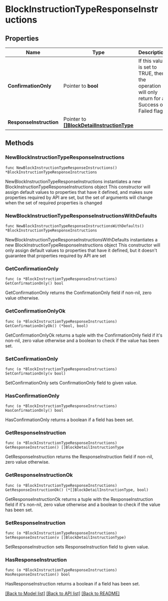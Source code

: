 # BlockInstructionTypeResponseInstructions

## Properties

Name | Type | Description | Notes
------------ | ------------- | ------------- | -------------
**ConfirmationOnly** | Pointer to **bool** | If this value is set to TRUE, then the operation will only return for a Success or Failed flag. | [optional] 
**ResponseInstruction** | Pointer to [**[]BlockDetailInstructionType**](BlockDetailInstructionType.md) |  | [optional] 

## Methods

### NewBlockInstructionTypeResponseInstructions

`func NewBlockInstructionTypeResponseInstructions() *BlockInstructionTypeResponseInstructions`

NewBlockInstructionTypeResponseInstructions instantiates a new BlockInstructionTypeResponseInstructions object
This constructor will assign default values to properties that have it defined,
and makes sure properties required by API are set, but the set of arguments
will change when the set of required properties is changed

### NewBlockInstructionTypeResponseInstructionsWithDefaults

`func NewBlockInstructionTypeResponseInstructionsWithDefaults() *BlockInstructionTypeResponseInstructions`

NewBlockInstructionTypeResponseInstructionsWithDefaults instantiates a new BlockInstructionTypeResponseInstructions object
This constructor will only assign default values to properties that have it defined,
but it doesn't guarantee that properties required by API are set

### GetConfirmationOnly

`func (o *BlockInstructionTypeResponseInstructions) GetConfirmationOnly() bool`

GetConfirmationOnly returns the ConfirmationOnly field if non-nil, zero value otherwise.

### GetConfirmationOnlyOk

`func (o *BlockInstructionTypeResponseInstructions) GetConfirmationOnlyOk() (*bool, bool)`

GetConfirmationOnlyOk returns a tuple with the ConfirmationOnly field if it's non-nil, zero value otherwise
and a boolean to check if the value has been set.

### SetConfirmationOnly

`func (o *BlockInstructionTypeResponseInstructions) SetConfirmationOnly(v bool)`

SetConfirmationOnly sets ConfirmationOnly field to given value.

### HasConfirmationOnly

`func (o *BlockInstructionTypeResponseInstructions) HasConfirmationOnly() bool`

HasConfirmationOnly returns a boolean if a field has been set.

### GetResponseInstruction

`func (o *BlockInstructionTypeResponseInstructions) GetResponseInstruction() []BlockDetailInstructionType`

GetResponseInstruction returns the ResponseInstruction field if non-nil, zero value otherwise.

### GetResponseInstructionOk

`func (o *BlockInstructionTypeResponseInstructions) GetResponseInstructionOk() (*[]BlockDetailInstructionType, bool)`

GetResponseInstructionOk returns a tuple with the ResponseInstruction field if it's non-nil, zero value otherwise
and a boolean to check if the value has been set.

### SetResponseInstruction

`func (o *BlockInstructionTypeResponseInstructions) SetResponseInstruction(v []BlockDetailInstructionType)`

SetResponseInstruction sets ResponseInstruction field to given value.

### HasResponseInstruction

`func (o *BlockInstructionTypeResponseInstructions) HasResponseInstruction() bool`

HasResponseInstruction returns a boolean if a field has been set.


[[Back to Model list]](../README.md#documentation-for-models) [[Back to API list]](../README.md#documentation-for-api-endpoints) [[Back to README]](../README.md)


